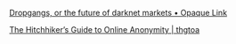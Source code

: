 [Dropgangs, or the future of darknet markets • Opaque Link](https://opaque.link/post/dropgang/)

[The Hitchhiker’s Guide to Online Anonymity | thgtoa](https://anonymousplanet.github.io/thgtoa/guide.html)
